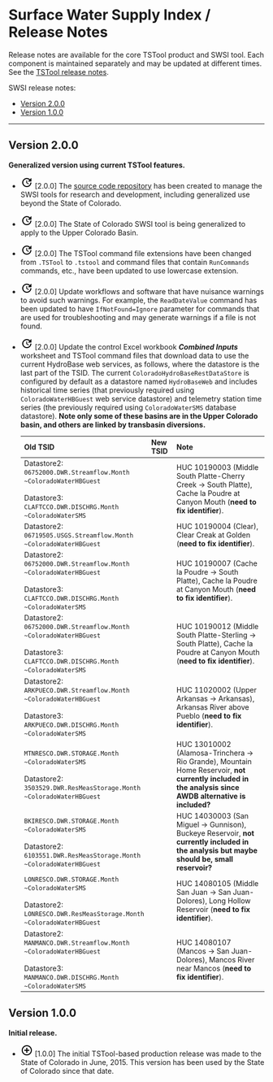 # Surface Water Supply Index / Release Notes #

Release notes are available for the core TSTool product and SWSI tool.
Each component is maintained separately and may be updated at different times.
See the [TSTool release notes](http://opencdss.state.co.us/tstool/latest/doc-user/appendix-release-notes/release-notes/).

SWSI release notes:

* [Version 2.0.0](#changes-in-version-200)
* [Version 1.0.0](#changes-in-version-100)

----------

## Version 2.0.0 ##

**Generalized version using current TSTool features.**

* ![change](change.png) [2.0.0] The [source code repository](https://github.com/OpenWaterFoundation/owf-model-swsi)
  has been created to manage the SWSI tools for research and development, including generalized use beyond the State of Colorado.
* ![change](change.png) [2.0.0] The State of Colorado SWSI tool is being generalized to apply to the Upper Colorado Basin.
* ![change](change.png) [2.0.0] The TSTool command file extensions have been changed from `.TSTool` to `.tstool`
  and command files that contain `RunCommands` commands, etc., have been updated to use lowercase extension.
* ![change](change.png) [2.0.0] Update workflows and software that have nuisance warnings to avoid such warnings.
  For example, the `ReadDateValue` command has been updated to have `IfNotFound=Ignore` parameter for commands that
  are used for troubleshooting and may generate warnings if a file is not found.
* ![change](change.png) [2.0.0] Update the control Excel workbook ***Combined Inputs*** worksheet
  and TSTool command files that download data to use the current HydroBase web services, as follows,
  where the datastore is the last part of the TSID.
  The current `ColoradoHydroBaseRestDataStore` is configured by default as a datastore named `HydroBaseWeb`
  and includes historical time series (that previously required using `ColoradoWaterHBGuest` web service datastore)
  and telemetry station time series (the previously required using `ColoradoWaterSMS` database datastore).
  **Note only some of these basins are in the Upper Colorado basin, and others are linked by transbasin diversions.**

  | **Old TSID** | **New TSID** | **Note** |
  | -- | -- | -- |
  | Datastore2:<br>`06752000.DWR.Streamflow.Month`<br>`~ColoradoWaterHBGuest`<br><br>Datastore3:<br>`CLAFTCCO.DWR.DISCHRG.Month`<br>`~ColoradoWaterSMS` | | HUC 10190003 (Middle South Platte-Cherry Creek -> South Platte), Cache la Poudre at Canyon Mouth (**need to fix identifier**). |
  | Datastore2:<br>`06719505.USGS.Streamflow.Month`<br>`~ColoradoWaterHBGuest` | | HUC 10190004 (Clear), Clear Creak at Golden (**need to fix identifier**). |
  | Datastore2:<br>`06752000.DWR.Streamflow.Month`<br>`~ColoradoWaterHBGuest`<br><br>Datastore3:<br>`CLAFTCCO.DWR.DISCHRG.Month`<br>`~ColoradoWaterSMS` | | HUC 10190007 (Cache la Poudre -> South Platte), Cache la Poudre at Canyon Mouth (**need to fix identifier**). |
  | Datastore2:<br>`06752000.DWR.Streamflow.Month`<br>`~ColoradoWaterHBGuest`<br><br>Datastore3:<br>`CLAFTCCO.DWR.DISCHRG.Month`<br>`~ColoradoWaterSMS` | | HUC 10190012 (Middle South Platte-Sterling -> South Platte), Cache la Poudre at Canyon Mouth (**need to fix identifier**). |
  | Datastore2:<br>`ARKPUECO.DWR.Streamflow.Month`<br>`~ColoradoWaterHBGuest`<br><br>Datastore3:<br>`ARKPUECO.DWR.DISCHRG.Month`<br>`~ColoradoWaterSMS` | | HUC 11020002 (Upper Arkansas -> Arkansas), Arkansas River above Pueblo (**need to fix identifier**). |
  | `MTNRESCO.DWR.STORAGE.Month`<br>`~ColoradoWaterSMS`<br><br>Datastore2:<br>`3503529.DWR.ResMeasStorage.Month`<br>`~ColoradoWaterHBGuest` | | HUC 13010002 (Alamosa-Trinchera -> Rio Grande), Mountain Home Reservoir, **not currently included in the analysis since AWDB alternative is included?** |
  | `BKIRESCO.DWR.STORAGE.Month`<br>`~ColoradoWaterSMS`<br><br>Datastore2:<br>`6103551.DWR.ResMeasStorage.Month`<br>`~ColoradoWaterHBGuest` | | HUC 14030003 (San Miguel -> Gunnison), Buckeye Reservoir, **not currently included in the analysis but maybe should be, small reservoir?** |
  | `LONRESCO.DWR.STORAGE.Month`<br>`~ColoradoWaterSMS`<br><br>Datastore2:<br>`LONRESCO.DWR.ResMeasStorage.Month`<br>`~ColoradoWaterHBGuest` | | HUC 14080105 (Middle San Juan -> San Juan-Dolores), Long Hollow Reservoir (**need to fix identifier**). |
  | Datastore2:<br>`MANMANCO.DWR.Streamflow.Month`<br>`~ColoradoWaterHBGuest`<br><br>Datastore3:<br>`MANMANCO.DWR.DISCHRG.Month`<br>`~ColoradoWaterSMS` | | HUC 14080107 (Mancos -> San Juan-Dolores), Mancos River near Mancos (**need to fix identifier**). |

## Version 1.0.0 ##

**Initial release.**

* ![new](new.png) [1.0.0] The initial TSTool-based production release was made to the State of Colorado in June, 2015.
  This version has been used by the State of Colorado since that date.
